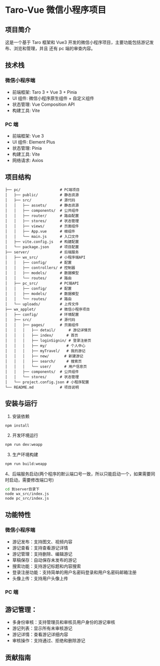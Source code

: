 # Taro-Vue 微信小程序项目

## 项目简介

这是一个基于 Taro 框架和 Vue3 开发的微信小程序项目，主要功能包括游记发布、浏览和管理，并且 还有 pc 端的审查内容。

## 技术栈

### 微信小程序端

- 前端框架: Taro 3 + Vue 3 + Pinia
- UI 组件: 微信小程序原生组件 + 自定义组件
- 状态管理: Vue Composition API
- 构建工具: Vite

### PC 端

- 前端框架: Vue 3
- UI 组件: Element Plus
- 状态管理: Pinia
- 构建工具: Vite
- 网络请求: Axios

## 项目结构

```
├── pc/                  # PC端项目
│   ├── public/          # 静态资源
│   ├── src/             # 源代码
│   │   ├── assets/      # 静态资源
│   │   ├── components/  # 公共组件
│   │   ├── router/      # 路由配置
│   │   ├── stores/      # 状态管理
│   │   ├── views/       # 页面组件
│   │   ├── App.vue      # 根组件
│   │   └── main.js      # 入口文件
│   ├── vite.config.js   # 构建配置
│   └── package.json     # 项目配置
├── server/              # 后端服务
│   ├── wx_src/          # 小程序端API
│   │   ├── config/      # 配置
│   │   ├── controllers/ # 控制器
│   │   ├── models/      # 数据模型
│   │   └── routes/      # 路由
│   ├── pc_src/          # PC端API
│   │   ├── config/      # 配置
│   │   ├── models/      # 数据模型
│   │   └── routes/      # 路由
│   └── uploads/         # 上传文件
├── wx_applet/           # 微信小程序项目
│   ├── config/          # 环境配置
│   ├── src/             # 源代码
│   │   ├── pages/       # 页面组件
│   │   │   ├── detail/      # 游记详情页
│   │   │   ├── index/      # 首页
│   │   │   ├── loginSignin/ # 登录注册页
│   │   │   ├── my/         # 个人中心
│   │   │   ├── myTravel/   # 我的游记
│   │   │   ├── new/       # 新建游记
│   │   │   ├── search/     # 搜索页
│   │   │   └── user/      # 用户信息页
│   │   ├── components/  # 公共组件
│   │   └── stores/      # 状态管理
│   └── project.config.json # 小程序配置
└── README.md            # 项目说明
```

## 安装与运行

1. 安装依赖

```bash
npm install
```

2. 开发环境运行

```bash
npm run dev:weapp
```

3. 生产环境构建

```bash
npm run build:weapp
```

4、后端服务启动(两个程序的默认端口号一致，所以只能启动一个，如果需要同时启动，需要修改端口号)

```bash
cd 到server目录下
node wx_src/index.js
node pc_src/index.js
```

## 功能特性

### 微信小程序端

- 游记发布：支持图文、视频内容
- 游记查看：支持查看游记详情
- 游记管理：支持删除、编辑游记
- 草稿保存：自动保存未发布的游记
- 搜索功能：支持游记标题和内容搜索
- 登录注册功能：支持简单的用户名密码登录和用户名密码邮箱注册
- 头像上传：支持用户头像上传

### PC 端

## 游记管理：

- 多身份审核：支持管理员和审核员用户身份的游记审核
- 游记列表：显示所有未审核游记
- 游记详情：查看游记详细内容
- 审核操作：支持通过、拒绝和删除游记

## 贡献指南
